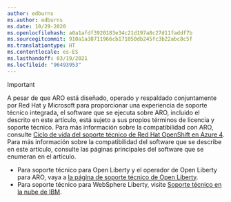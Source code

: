 ```yaml
---
author: edburns
ms.author: edburns
ms.date: 10/29-2020
ms.openlocfilehash: a0a1afdf3920183e34c21d197a8c27d11faddf7b
ms.sourcegitcommit: 910a1a38711966cb171050db245fc3b22abc8c5f
ms.translationtype: HT
ms.contentlocale: es-ES
ms.lasthandoff: 03/19/2021
ms.locfileid: "96493953"
---
```

> [!IMPORTANT]
> A pesar de que ARO está diseñado, operado y respaldado conjuntamente por Red Hat y Microsoft para proporcionar una experiencia de soporte técnico integrada, el software que se ejecuta sobre ARO, incluido el descrito en este artículo, está sujeto a sus propios términos de licencia y soporte técnico. Para más información sobre la compatibilidad con ARO, consulte [Ciclo de vida del soporte técnico de Red Hat OpenShift en Azure 4](../support-lifecycle.md). Para más información sobre la compatibilidad del software que se describe en este artículo, consulte las páginas principales del software que se enumeran en el artículo.
> * Para soporte técnico para Open Liberty y el operador de Open Liberty para ARO, vaya a [la página de soporte técnico de Open Liberty](https://openliberty.io/support/).
> * Para soporte técnico para WebSphere Liberty, visite [Soporte técnico en la nube de IBM](https://www.ibm.com/cloud/support).